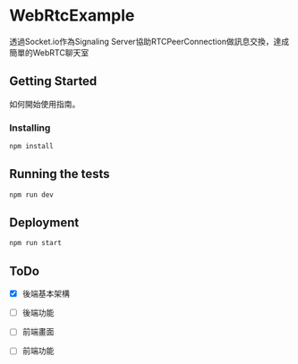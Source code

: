 # WebRtcExample

透過Socket.io作為Signaling Server協助RTCPeerConnection做訊息交換，達成簡單的WebRTC聊天室

## Getting Started

如何開始使用指南。

### Installing

```bash
npm install
```

## Running the tests

```bash
npm run dev
```

## Deployment

```bash
npm run start
```
## ToDo

- [X] 後端基本架構
- [ ] 後端功能
- [ ] 前端畫面
- [ ] 前端功能
 